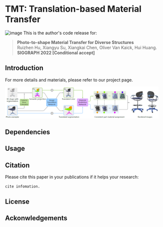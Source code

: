 # TMT: Translation-based Material Transfer
![image](https://github.com/XiangyuSu611/TMT/blob/master/docs/teaser.png)
This is the author's code release for:

> **Photo-to-shape Material Transfer for Diverse Structures**  
> Ruizhen Hu, Xiangyu Su, Xiangkai Chen, Oliver Van Kaick, Hui Huang.  
> **SIGGRAPH 2022 [Conditional accept]**

##  Introduction

For more details and materials, please refer to our project page.

![image](https://github.com/XiangyuSu611/TMT/blob/master/docs/overview.png)

## Dependencies

## Usage

## Citation

Please cite this paper in your publications if it helps your research:

```
cite infomation.
```

## License

## Ackonwledgements